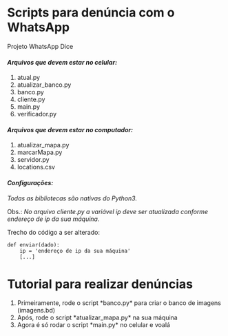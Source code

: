 # Scripts para denúncia com o WhatsApp
Projeto WhatsApp Dice

*<h4> Arquivos que devem estar no celular: </h4>*

<ol>
<li> atual.py</li>
<li> atualizar_banco.py</li>
<li> banco.py</li>
<li> cliente.py</li>
<li> main.py</li>
<li> verificador.py</li>
</ol>
  
*<h4>Arquivos que devem estar no computador:</h4>*

<ol>
<li> atualizar_mapa.py</li>
<li> marcarMapa.py</li>
<li> servidor.py</li>
<li>locations.csv</li>
</ol>

*<h4>Configurações:</h4>*

_Todas as bibliotecas são nativas do Python3._

Obs.: *No arquivo *cliente.py* a variável ip deve ser atualizada conforme
endereço de ip da sua máquina.*

Trecho do código a ser alterado:
```
def enviar(dado):
    ip = 'endereço de ip da sua máquina' 
    [...]
```

<h1>Tutorial para realizar denúncias</h1>
<ol>
  <li>Primeiramente, rode o script *banco.py* para criar o banco de imagens (imagens.bd)</li>
  <li>Após, rode o script *atualizar_mapa.py* na sua máquina</li>
  <li>Agora é só rodar o script *main.py* no celular e voalá</li>
<ol>
